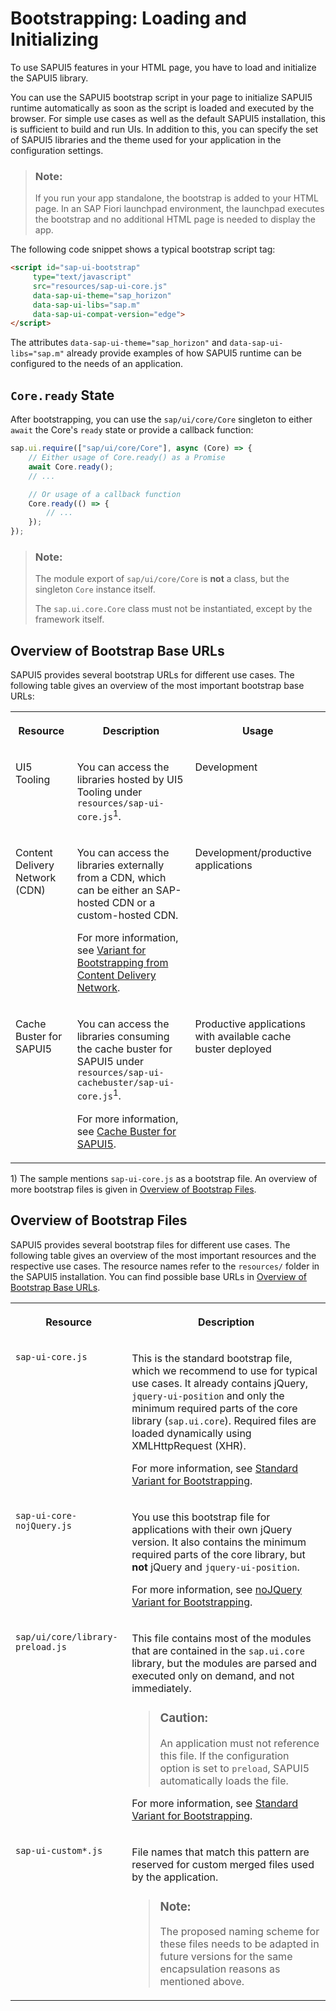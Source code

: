 <!-- loioa04b0d10fb494d1cb722b9e341b584ba -->

# Bootstrapping: Loading and Initializing

To use SAPUI5 features in your HTML page, you have to load and initialize the SAPUI5 library.

You can use the SAPUI5 bootstrap script in your page to initialize SAPUI5 runtime automatically as soon as the script is loaded and executed by the browser. For simple use cases as well as the default SAPUI5 installation, this is sufficient to build and run UIs. In addition to this, you can specify the set of SAPUI5 libraries and the theme used for your application in the configuration settings.

> ### Note:  
> If you run your app standalone, the bootstrap is added to your HTML page. In an SAP Fiori launchpad environment, the launchpad executes the bootstrap and no additional HTML page is needed to display the app.

The following code snippet shows a typical bootstrap script tag:

```html
<script id="sap-ui-bootstrap" 
     type="text/javascript"
     src="resources/sap-ui-core.js"
     data-sap-ui-theme="sap_horizon"
     data-sap-ui-libs="sap.m"
     data-sap-ui-compat-version="edge">
</script>
```

The attributes `data-sap-ui-theme="sap_horizon"` and `data-sap-ui-libs="sap.m"` already provide examples of how SAPUI5 runtime can be configured to the needs of an application.



<a name="loioa04b0d10fb494d1cb722b9e341b584ba__section_sct_d5h_4bc"/>

## `Core.ready` State

After bootstrapping, you can use the `sap/ui/core/Core` singleton to either `await` the Core's `ready` state or provide a callback function:

```js
sap.ui.require(["sap/ui/core/Core"], async (Core) => {
    // Either usage of Core.ready() as a Promise
    await Core.ready();
    // ...

    // Or usage of a callback function
    Core.ready(() => {
        // ...
    });
});
```

> ### Note:  
> The module export of `sap/ui/core/Core` is **not** a class, but the singleton `Core` instance itself.
> 
> The `sap.ui.core.Core` class must not be instantiated, except by the framework itself.



<a name="loioa04b0d10fb494d1cb722b9e341b584ba__section_OBBU"/>

## Overview of Bootstrap Base URLs

SAPUI5 provides several bootstrap URLs for different use cases. The following table gives an overview of the most important bootstrap base URLs:


<table>
<tr>
<th valign="top">

Resource

</th>
<th valign="top">

Description

</th>
<th valign="top">

Usage

</th>
</tr>
<tr>
<td valign="top">

UI5 Tooling

</td>
<td valign="top">

You can access the libraries hosted by UI5 Tooling under `resources/sap-ui-core.js`<sup>1</sup>.

</td>
<td valign="top">

Development

</td>
</tr>
<tr>
<td valign="top">

Content Delivery Network \(CDN\)

</td>
<td valign="top">

You can access the libraries externally from a CDN, which can be either an SAP-hosted CDN or a custom-hosted CDN.

For more information, see [Variant for Bootstrapping from Content Delivery Network](variant-for-bootstrapping-from-content-delivery-network-2d3eb2f.md).

</td>
<td valign="top">

Development/productive applications

</td>
</tr>
<tr>
<td valign="top">

Cache Buster for SAPUI5 

</td>
<td valign="top">

You can access the libraries consuming the cache buster for SAPUI5 under `resources/sap-ui-cachebuster/sap-ui-core.js`<sup>1</sup>.

For more information, see [Cache Buster for SAPUI5](cache-buster-for-sapui5-91f0809.md).

</td>
<td valign="top">

Productive applications with available cache buster deployed

</td>
</tr>
</table>

1\) The sample mentions `sap-ui-core.js` as a bootstrap file. An overview of more bootstrap files is given in [Overview of Bootstrap Files](bootstrapping-loading-and-initializing-a04b0d1.md#loioa04b0d10fb494d1cb722b9e341b584ba__section_OBF).



<a name="loioa04b0d10fb494d1cb722b9e341b584ba__section_OBF"/>

## Overview of Bootstrap Files

SAPUI5 provides several bootstrap files for different use cases. The following table gives an overview of the most important resources and the respective use cases. The resource names refer to the `resources/` folder in the SAPUI5 installation. You can find possible base URLs in [Overview of Bootstrap Base URLs](bootstrapping-loading-and-initializing-a04b0d1.md#loioa04b0d10fb494d1cb722b9e341b584ba__section_OBBU).


<table>
<tr>
<th valign="top">

Resource

</th>
<th valign="top">

Description

</th>
</tr>
<tr>
<td valign="top">

`sap-ui-core.js`

</td>
<td valign="top">

This is the standard bootstrap file, which we recommend to use for typical use cases. It already contains jQuery, `jquery-ui-position` and only the minimum required parts of the core library \(`sap.ui.core`\). Required files are loaded dynamically using XMLHttpRequest \(XHR\).

For more information, see [Standard Variant for Bootstrapping](standard-variant-for-bootstrapping-91f1f45.md).

</td>
</tr>
<tr>
<td valign="top">

`sap-ui-core-nojQuery.js`

</td>
<td valign="top">

You use this bootstrap file for applications with their own jQuery version. It also contains the minimum required parts of the core library, but **not** jQuery and `jquery-ui-position`.

For more information, see [noJQuery Variant for Bootstrapping](nojquery-variant-for-bootstrapping-91f1dd0.md).

</td>
</tr>
<tr>
<td valign="top">

`sap/ui/core/library-preload.js`

</td>
<td valign="top">

This file contains most of the modules that are contained in the `sap.ui.core` library, but the modules are parsed and executed only on demand, and not immediately.

> ### Caution:  
> An application must not reference this file. If the configuration option is set to `preload`, SAPUI5 automatically loads the file.

For more information, see [Standard Variant for Bootstrapping](standard-variant-for-bootstrapping-91f1f45.md).

</td>
</tr>
<tr>
<td valign="top">

`sap-ui-custom*.js`

</td>
<td valign="top">

File names that match this pattern are reserved for custom merged files used by the application.

> ### Note:  
> The proposed naming scheme for these files needs to be adapted in future versions for the same encapsulation reasons as mentioned above.



</td>
</tr>
</table>

